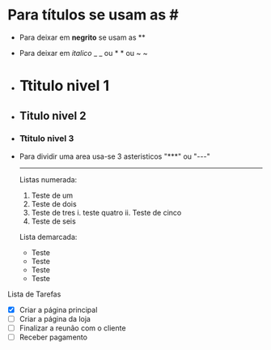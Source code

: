 # Para títulos se usam as # #

* Para deixar em **negrito** se usam as **

* Para deixar em _italico_ _ _ ou * * ou ~ ~

* # Ttitulo nivel 1
* ## Titulo nivel 2
* ### Ttitulo nivel 3

* Para dividir uma area usa-se 3 asteristicos "***" ou "---"

  ***

  Listas numerada:

  1. Teste de um
  2. Teste de dois
  3. Teste de tres
        i.  teste quatro
        ii.  Teste de cinco
  6. Teste de seis

 
  Lista demarcada:
  
  * Teste
  * Teste
  - Teste
  - Teste
  
 
 Lista de Tarefas

-[x] Criar a página principal
-[ ] Criar a página da loja
-[ ] Finalizar a reunão com o cliente
-[ ] Receber pagamento
